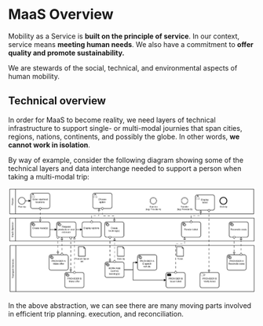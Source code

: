 # MaaS Overview

Mobility as a Service is **built on the principle of service**. In our context, service means **meeting human needs**. We also have a commitment to **offer quality and promote sustainability.**

We are stewards of the social, technical, and environmental aspects of human mobility.

## Technical overview

In order for MaaS to become reality, we need layers of technical infrastructure to support single- or multi-modal journies that span cities, regions, nations, continents, and possibly the globe. In other words, **we cannot work in isolation**.

By way of example, consider the following diagram showing some of the technical layers and data interchange needed to support a person when taking a multi-modal trip:

![multi-modal user journey data-flow diagram](.gitbook/assets/multi-modal_user_journey_data_flow.png)

In the above abstraction, we can see there are many moving parts involved in efficient trip planning. execution, and reconciliation.

